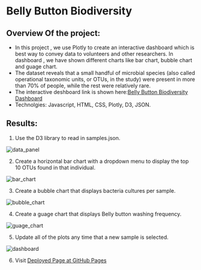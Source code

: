# Belly Button Biodiversity

## Overview Of the project:
* In this project , we use Plotly to create an interactive dashboard which is best way to convey data to volunteers and other researchers. In dashboard , we have shown different charts like bar chart, bubble chart and guage chart.
* The dataset reveals that a small handful of microbial species (also called operational taxonomic units, or OTUs, in the study) were present in more than 70% of people, while the rest were relatively rare.
* The interactive deshboard link is shown here:[Belly Button Biodiversity Dashboard](https://miralchangela.github.io/Belly_Button_Biodiversity/)
* Technolgies: Javascript, HTML, CSS, Plotly, D3, JSON.

## Results:

1) Use the D3 library to read in samples.json. 

![data_panel](https://github.com/miralchangela/Belly_Button_Biodiversity/blob/main/static/images/panel%20block.png)

2) Create a horizontal bar chart with a dropdown menu to display the top 10 OTUs found in that individual.

![bar_chart](https://github.com/miralchangela/Belly_Button_Biodiversity/blob/main/static/images/barchart.png)

3) Create a bubble chart that displays bacteria cultures per sample.

![bubble_chart](https://github.com/miralchangela/Belly_Button_Biodiversity/blob/main/static/images/bubblechart.png)

4) Create a guage chart that displays Belly button washing frequency.

![guage_chart](https://github.com/miralchangela/Belly_Button_Biodiversity/blob/main/static/images/guagechart.png)

5) Update all of the plots any time that a new sample is selected.

![dashboard](https://github.com/miralchangela/Belly_Button_Biodiversity/blob/main/static/images/dashboard1.png)

6) Visit [Deployed Page at GitHub Pages](https://miralchangela.github.io/Belly_Button_Biodiversity/)

